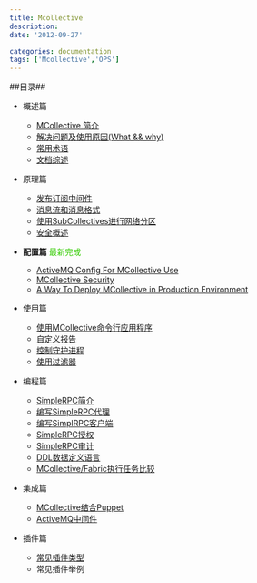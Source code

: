 ```yaml
---
title: Mcollective 
description:
date: '2012-09-27'

categories: documentation
tags: ['Mcollective','OPS']
---
```


##目录##

+ 概述篇

    * [MCollective 简介]({{urls.posts}}/mcollective/introduction-to-mcollective)
    * [解决问题及使用原因(What && why)]({{urls.posts}}/mcollective/mcollective-solve-problem)
    * [常用术语]({{urls.posts}}/mcollective/mcollective-terminology)
    * [文档综述]({{urls.posts}}/mcollective/introduction-to-mcollective-doc)

    
+ 原理篇

    * [发布订阅中间件]({{urls.posts}}/mcollective/publish-subscribe-middleware)
    * [消息流和消息格式]({{urls.posts}}/mcollective/mcollective-message)
    * [使用SubCollectives进行网络分区]({{urls.posts}}/mcollective/use-submcollective)
    * [安全概述]({{urls.posts}}/mcollective/introduction-to-mcollective-security)

+ <strong>配置篇</strong> <font color="#33CC00">最新完成</font>

    * [ActiveMQ Config For MCollective Use]({{urls.posts}}/mcollective/activemq-config-for-mcollective)
    * [MCollective Security]({{urls.posts}}/mcollective/mcollective-security)
    * [A Way To Deploy MCollective in Production Environment]({{urls.posts}}/mcollective/deploy-mcollective-in-production-environment)

+ 使用篇

    * [使用MCollective命令行应用程序]({{urls.posts}}/mcollective/use-mcollective-cli)
    * [自定义报告]({{urls.posts}}/mcollective/node-report)
    * [控制守护进程]({{urls.posts}}/mcollective/control-deamon)
    * [使用过滤器]({{urls.posts}}/mcollective/use-filter)


+ 编程篇

    * [SimpleRPC简介]({{urls.posts}}/mcollective/introduction-to-simplerpc)
    * [编写SimpleRPC代理]({{urls.posts}}/mcollective/write-simplerpc-agent)
    * [编写SimplRPC客户端]({{urls.posts}}/mcollective/write-simplerpc-client)
    * [SimpleRPC授权]({{urls.posts}}/mcollective/simplerpc-auth)
    * [SimpleRPC审计]({{urls.posts}}/mcollective/simplerpc-adulit)
    * [DDL数据定义语言]({{urls.posts}}/mcollective/ddl)
    * [MCollective/Fabric执行任务比较]({{urls.posts}}/mcollective/mco-and-fabric-when-exec-command)


+ 集成篇

    * [MCollective结合Puppet]({{urls.posts}}/mcollective/mcollective-with-puppet)
    * [ActiveMQ中间件]({{urls.posts}}/mcollective/activemq-middleware)


+ 插件篇

    * [常见插件类型]({{urls.posts}}/mcollective/common-plugin)
    * 常见插件举例
